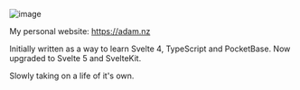 ![image](https://github.com/user-attachments/assets/a964a1b9-f24e-4dc8-8b79-d8ad48706e57)

My personal website: https://adam.nz

Initially written as a way to learn Svelte 4, TypeScript and PocketBase. Now upgraded to Svelte 5 and SvelteKit.

Slowly taking on a life of it's own.
